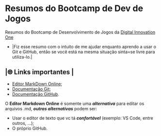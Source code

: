 # Resumos do Bootcamp de Dev de Jogos
Resumos do Bootcamp de Desenvolvimento de Jogos da [Digital Innovation One](https://www.dio.me)
- |Fiz esse resumo com o intuito de me ajudar enquanto aprendo a usar o Git e GitHub, então se você está na mesma situação sinta=se livre para utiliza-lo.|

## |🌐 Links importantes |
- [Editor MarkDown Online](https://readme.so/pt);
- [Documentação Git](https://git-scm.com/doc);
- [Documentação GitHub](https://docs.github.com/pt).

O **Editor Markdown Online** é somente uma **_alternativa_** para editar os arquivos .md, **_outras alternativas_** podem ser:
- Usar o editor de texto que vc tá **_confortável_** (exemplo: VS Code, entre outros, ...);
- O próprio GitHub.
